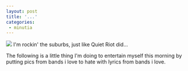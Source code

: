 ```yaml
---
layout: post
title: '...'
categories:
 - minutia
---
```


<img src="http://cache.katrillion.com/images/f/fred.durst_ftr160.jpg">
I'm rockin' the suburbs, just like Quiet Riot did...


The following is a little thing I'm doing to entertain myself this morning by putting pics from bands i love to hate with lyrics from bands i love.

